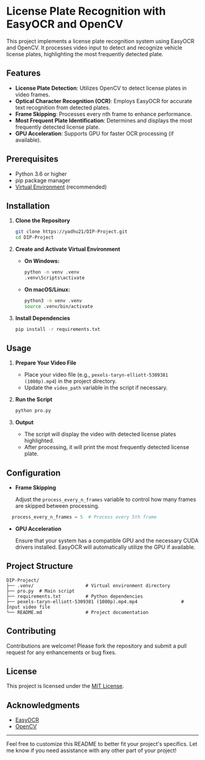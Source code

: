 # License Plate Recognition with EasyOCR and OpenCV

This project implements a license plate recognition system using EasyOCR and OpenCV. It processes video input to detect and recognize vehicle license plates, highlighting the most frequently detected plate.

## Features

- **License Plate Detection**: Utilizes OpenCV to detect license plates in video frames.
- **Optical Character Recognition (OCR)**: Employs EasyOCR for accurate text recognition from detected plates.
- **Frame Skipping**: Processes every nth frame to enhance performance.
- **Most Frequent Plate Identification**: Determines and displays the most frequently detected license plate.
- **GPU Acceleration**: Supports GPU for faster OCR processing (if available).

## Prerequisites

- Python 3.6 or higher
- pip package manager
- [Virtual Environment](https://docs.python.org/3/library/venv.html) (recommended)

## Installation

1. **Clone the Repository**

   ```bash
   git clone https://yadhu21/DIP-Project.git
   cd DIP-Project
   ```


2. **Create and Activate Virtual Environment**

   - **On Windows:**

     ```bash
     python -m venv .venv
     .venv\Scripts\activate
     ```

   - **On macOS/Linux:**

     ```bash
     python3 -m venv .venv
     source .venv/bin/activate
     ```

3. **Install Dependencies**

   ```bash
   pip install -r requirements.txt
   ```


## Usage

1. **Prepare Your Video File**

   - Place your video file (e.g., `pexels-taryn-elliott-5309381 (1080p).mp4`) in the project directory.
   - Update the `video_path` variable in the script if necessary.

2. **Run the Script**

   ```bash
   python pro.py
   ```


3. **Output**

   - The script will display the video with detected license plates highlighted.
   - After processing, it will print the most frequently detected license plate.

## Configuration

- **Frame Skipping**

  Adjust the `process_every_n_frames` variable to control how many frames are skipped between processing.

  
```python
  process_every_n_frames = 5  # Process every 5th frame
  ```


- **GPU Acceleration**

  Ensure that your system has a compatible GPU and the necessary CUDA drivers installed. EasyOCR will automatically utilize the GPU if available.

## Project Structure


```plaintext
DIP-Project/
├── .venv/                   # Virtual environment directory
├── pro.py  # Main script
├── requirements.txt         # Python dependencies
├── pexels-taryn-elliott-5309381 (1080p).mp4.mp4                # Input video file
└── README.md                # Project documentation
```


## Contributing

Contributions are welcome! Please fork the repository and submit a pull request for any enhancements or bug fixes.

## License

This project is licensed under the [MIT License](LICENSE).

## Acknowledgments

- [EasyOCR](https://github.com/JaidedAI/EasyOCR)
- [OpenCV](https://opencv.org/)

---

Feel free to customize this README to better fit your project's specifics. Let me know if you need assistance with any other part of your project! 
